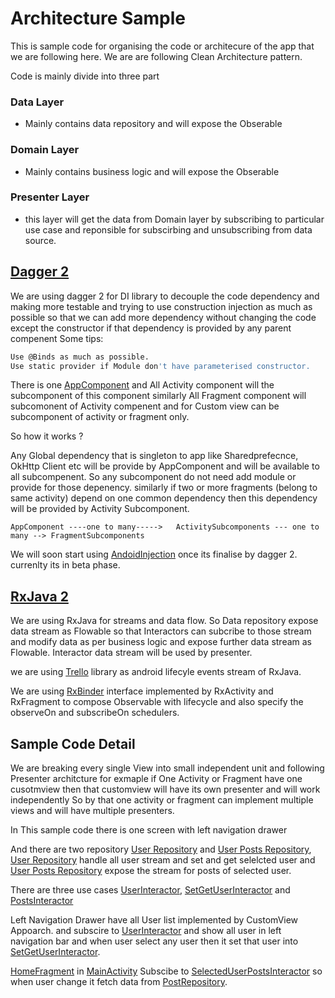 # Architecture Sample

  This is sample code for organising the code or architecure of the app that we are following here. 
  We are are following Clean Architecture pattern. 

Code is mainly divide into three part 
### Data Layer
   - Mainly contains data repository and will expose the Obserable 

### Domain Layer
   - Mainly contains business logic and will expose the  Obserable

### Presenter Layer 
   - this layer will get the data from Domain layer 
     by subscribing to particular use case and reponsible for subscirbing and unsubscribing from data source.

## [Dagger 2](https://google.github.io/dagger/)
We are using dagger 2 for DI library to decouple the code dependency and making more testable and trying to use construction injection 
as much as possible so that we can add more dependency without changing the code except the constructor if that dependency is provided by any parent compenent
Some tips:
```sh
Use @Binds as much as possible.
Use static provider if Module don't have parameterised constructor.
```

There is one [AppComponent](https://github.com/rohitmtr/archsample/blob/master/app/src/main/java/com/sample/arch/di/AppComponent.java) 
and All Activity component will the subcomponent of this component similarly All Fragment component will subcomonent of Activity compenent 
and for Custom view can be subcomponent of activity or fragment only.

So how it works ?

Any Global dependency that is singleton to app like Sharedprefecnce, OkHttp Client etc will be provide by AppComponent 
and will be available to all subcompenent. So any subcomponent do not need add module or provide for those depenency.
similarly if two or more fragments (belong to same activity) depend on one common dependency then this dependency will be provided by Activity Subcomponent.

```AppComponent ----one to many----->   ActivitySubcomponents --- one to many --> FragmentSubcomponents```

We will soon start using [AndoidInjection](https://google.github.io/dagger/android.html) once its finalise by dagger 2. currenlty its in beta phase.


## [RxJava 2](https://github.com/ReactiveX/RxJava/wiki)
We are using RxJava for streams and data flow. So Data repository expose data stream as Flowable 
so that Interactors can subcribe to those stream and modify data as per business logic and expose further data stream as Flowable.
Interactor data stream will be used by presenter.

we are using [Trello](https://github.com/trello/RxLifecycle) library as android lifecyle events stream of RxJava.

We are using [RxBinder](https://github.com/rohitmtr/archsample/blob/master/app/src/main/java/com/sample/arch/rx/RxBinder.java) interface implemented by RxActivity and RxFragment to compose Observable with lifecycle 
and also specify the observeOn and subscribeOn schedulers.


## Sample Code Detail

We are breaking every single View into small independent unit and following Presenter architcture for exmaple if One Activity or Fragment have one cusotmview then that customview will have its own presenter and will work independently
So by that one activity or fragment can implement multiple views and will have multiple presenters.

In This sample code there is one screen with left navigation drawer 

And there are two repository [User Repository](https://github.com/rohitmtr/archsample/blob/master/app/src/main/java/com/sample/arch/repository/UserRepository.java) and [User Posts Repository](https://github.com/rohitmtr/archsample/blob/master/app/src/main/java/com/sample/arch/repository/PostRepository.java), 
[User Repository](https://github.com/rohitmtr/archsample/blob/master/app/src/main/java/com/sample/arch/repository/UserRepository.java) handle all user stream and set and get selelcted user
and [User Posts Repository](https://github.com/rohitmtr/archsample/blob/master/app/src/main/java/com/sample/arch/repository/PostRepository.java) expose the stream for posts of selected user.

There are three use cases [UserInteractor](https://github.com/rohitmtr/archsample/blob/master/app/src/main/java/com/sample/arch/domain/user/UserInteractor.java), [SetGetUserInteractor](https://github.com/rohitmtr/archsample/blob/master/app/src/main/java/com/sample/arch/domain/user/SetGetUserInteractor.java) and [PostsInteractor](https://github.com/rohitmtr/archsample/blob/master/app/src/main/java/com/sample/arch/domain/post/PostsInteractor.java) 

Left Navigation Drawer have all User list implemented by CustomView Appoarch. and subscire to [UserInteractor](https://github.com/rohitmtr/archsample/blob/master/app/src/main/java/com/sample/arch/domain/user/UserInteractor.java) and show all user in left navigation bar
and when user select any user then it set that user into [SetGetUserInteractor](https://github.com/rohitmtr/archsample/blob/master/app/src/main/java/com/sample/arch/domain/user/SetGetUserInteractor.java).

[HomeFragment](https://github.com/rohitmtr/archsample/blob/master/app/src/main/java/com/sample/arch/home/HomeFragment.java) in [MainActivity](https://github.com/rohitmtr/archsample/blob/master/app/src/main/java/com/sample/arch/home/MainActivity.java)
Subscibe to [SelectedUserPostsInteractor](https://github.com/rohitmtr/archsample/blob/master/app/src/main/java/com/sample/arch/domain/post/SelectedUserPostsInteractor.java) so when user change it fetch data from [PostRepository](https://github.com/rohitmtr/archsample/blob/master/app/src/main/java/com/sample/arch/repository/PostRepository.java).























  
  
